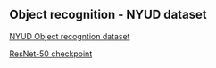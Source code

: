 ## Object  recognition - NYUD dataset

[NYUD Object recogntion dataset](https://drive.google.com/file/d/1xxyfzSpOUR2PObYkCr9oiERbX1kjqng4/view?usp=sharing)

[ResNet-50 checkpoint](http://download.tensorflow.org/models/resnet_v2_50_2017_04_14.tar.gz)

